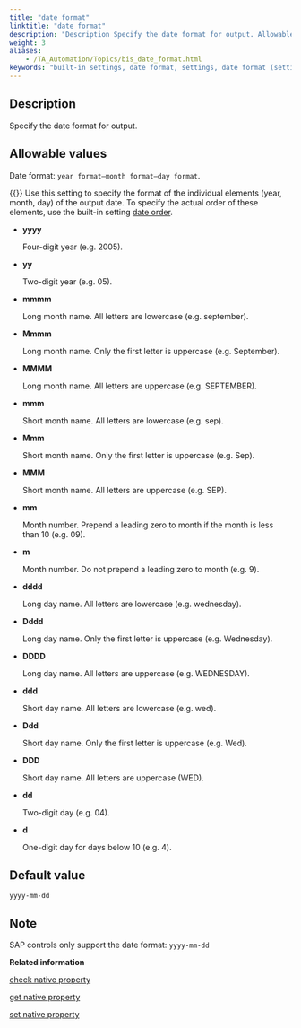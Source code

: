 ```yaml
--- 
title: "date format"
linktitle: "date format"
description: "Description Specify the date format for output. Allowable values Date format: year format–month format–day format . Tip: Use this setting to specify the format of the individual elements (year, month, ..."
weight: 3
aliases: 
    - /TA_Automation/Topics/bis_date_format.html
keywords: "built-in settings, date format, settings, date format (settings), format date, date format"
---
```


## Description

Specify the date format for output.

## Allowable values

Date format: `year format–month format–day format`.

{{<tip>}} Use this setting to specify the format of the individual elements \(year, month, day\) of the output date. To specify the actual order of these elements, use the built-in setting [date order](/automation-guide/action-based-testing-language/built-in-settings/date-time-settings/date-order).

-   **yyyy**

    Four-digit year \(e.g. 2005\).

-   **yy**

    Two-digit year \(e.g. 05\).


-   **mmmm**

    Long month name. All letters are lowercase \(e.g. september\).

-   **Mmmm**

    Long month name. Only the first letter is uppercase \(e.g. September\).

-   **MMMM**

    Long month name. All letters are uppercase \(e.g. SEPTEMBER\).

-   **mmm**

    Short month name. All letters are lowercase \(e.g. sep\).

-   **Mmm**

    Short month name. Only the first letter is uppercase \(e.g. Sep\).

-   **MMM**

    Short month name. All letters are uppercase \(e.g. SEP\).

-   **mm**

    Month number. Prepend a leading zero to month if the month is less than 10 \(e.g. 09\).

-   **m**

    Month number. Do not prepend a leading zero to month \(e.g. 9\).


-   **dddd**

    Long day name. All letters are lowercase \(e.g. wednesday\).

-   **Dddd**

    Long day name. Only the first letter is uppercase \(e.g. Wednesday\).

-   **DDDD**

    Long day name. All letters are uppercase \(e.g. WEDNESDAY\).

-   **ddd**

    Short day name. All letters are lowercase \(e.g. wed\).

-   **Ddd**

    Short day name. Only the first letter is uppercase \(e.g. Wed\).

-   **DDD**

    Short day name. All letters are uppercase \(WED\).

-   **dd**

    Two-digit day \(e.g. 04\).

-   **d**

    One-digit day for days below 10 \(e.g. 4\).


## Default value

`yyyy-mm-dd`

## Note

SAP controls only support the date format: `yyyy-mm-dd`




**Related information**  


[check native property](/automation-guide/action-based-testing-language/built-in-actions/user-interface-actions/control-element/check-native-property)

[get native property](/automation-guide/action-based-testing-language/built-in-actions/user-interface-actions/control-element/get-native-property)

[set native property](/automation-guide/action-based-testing-language/built-in-actions/user-interface-actions/control-element/set-native-property)

